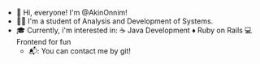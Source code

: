 
- 🤙 Hi, everyone! I'm @AkinOnnim!
- 👨‍🎓 I'm a student of Analysis and Development of Systems.
- 🎓 Currently, i'm interested in:
  ☕ Java Development
  ♦️ Ruby on Rails
  💻 Frontend for fun
  - 📬: You can contact me by git!
 
